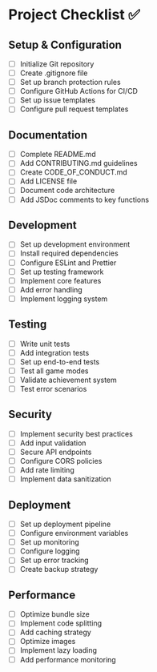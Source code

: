 # Project Checklist ✅

## Setup & Configuration
- [ ] Initialize Git repository
- [ ] Create .gitignore file
- [ ] Set up branch protection rules
- [ ] Configure GitHub Actions for CI/CD
- [ ] Set up issue templates
- [ ] Configure pull request templates

## Documentation
- [ ] Complete README.md
- [ ] Add CONTRIBUTING.md guidelines
- [ ] Create CODE_OF_CONDUCT.md
- [ ] Add LICENSE file
- [ ] Document code architecture
- [ ] Add JSDoc comments to key functions

## Development
- [ ] Set up development environment
- [ ] Install required dependencies
- [ ] Configure ESLint and Prettier
- [ ] Set up testing framework
- [ ] Implement core features
- [ ] Add error handling
- [ ] Implement logging system

## Testing
- [ ] Write unit tests
- [ ] Add integration tests
- [ ] Set up end-to-end tests
- [ ] Test all game modes
- [ ] Validate achievement system
- [ ] Test error scenarios

## Security
- [ ] Implement security best practices
- [ ] Add input validation
- [ ] Secure API endpoints
- [ ] Configure CORS policies
- [ ] Add rate limiting
- [ ] Implement data sanitization

## Deployment
- [ ] Set up deployment pipeline
- [ ] Configure environment variables
- [ ] Set up monitoring
- [ ] Configure logging
- [ ] Set up error tracking
- [ ] Create backup strategy

## Performance
- [ ] Optimize bundle size
- [ ] Implement code splitting
- [ ] Add caching strategy
- [ ] Optimize images
- [ ] Implement lazy loading
- [ ] Add performance monitoring